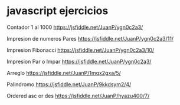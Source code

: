 # javascript ejercicios

Contador 1 al 1000
https://jsfiddle.net/JuanP/ygn0c2a3/

Impresion de numeros Pares
https://jsfiddle.net/JuanP/ygn0c2a3/11/

Impresion Fibonacci
https://jsfiddle.net/JuanP/ygn0c2a3/10/

Impresion Par o Impar
https://jsfiddle.net/JuanP/ygn0c2a3/

Arreglo
https://jsfiddle.net/JuanP/1mqx2gxa/5/

Palindromo
https://jsfiddle.net/JuanP/9kkdsym2/4/

Ordered asc or des
https://jsfiddle.net/JuanP/hyazu400/7/
